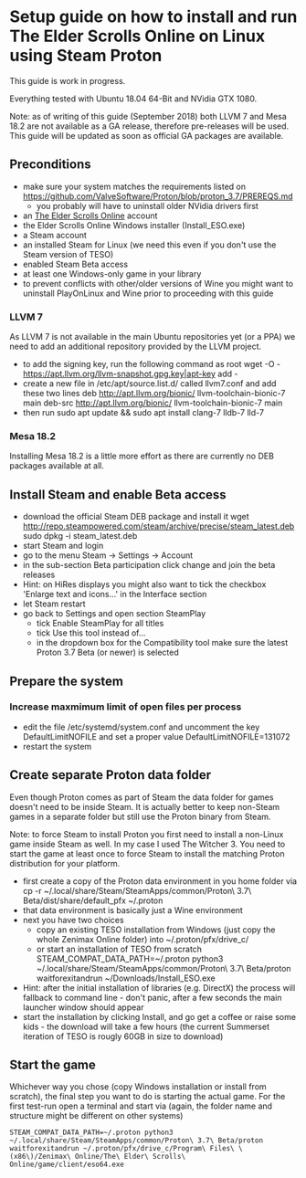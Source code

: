 # Setup guide on how to install and run The Elder Scrolls Online on Linux using Steam Proton

This guide is work in progress.

Everything tested with Ubuntu 18.04 64-Bit and NVidia GTX 1080.

Note: as of writing of this guide (September 2018) both LLVM 7 and Mesa 18.2 are not available as a GA release, therefore pre-releases will be used. This guide will be updated as soon as official GA packages are available.

## Preconditions
- make sure your system matches the requirements listed on https://github.com/ValveSoftware/Proton/blob/proton_3.7/PREREQS.md
  - you probably will have to uninstall older NVidia drivers first
- an [The Elder Scrolls Online](https://www.elderscrollsonline.com) account
- the Elder Scrolls Online Windows installer (Install_ESO.exe)
- a Steam account
- an installed Steam for Linux (we need this even if you don't use the Steam version of TESO)
- enabled Steam Beta access
- at least one Windows-only game in your library
- to prevent conflicts with other/older versions of Wine you might want to uninstall PlayOnLinux and Wine prior to proceeding with this guide

### LLVM 7
As LLVM 7 is not available in the main Ubuntu repositories yet (or a PPA) we need to add an additional repository provided by the LLVM project.
- to add the signing key, run the following command as root
      wget -O - https://apt.llvm.org/llvm-snapshot.gpg.key|apt-key add -
- create a new file in /etc/apt/source.list.d/ called llvm7.conf and add these two lines
      deb http://apt.llvm.org/bionic/ llvm-toolchain-bionic-7 main
      deb-src http://apt.llvm.org/bionic/ llvm-toolchain-bionic-7 main
- then run
      sudo apt update && sudo apt install clang-7 lldb-7 lld-7

### Mesa 18.2
Installing Mesa 18.2 is a little more effort as there are currently no DEB packages available at all.


## Install Steam and enable Beta access
- download the official Steam DEB package and install it
      wget http://repo.steampowered.com/steam/archive/precise/steam_latest.deb
      sudo dpkg -i steam_latest.deb
- start Steam and login
- go to the menu Steam -> Settings -> Account
- in the sub-section Beta participation click change and join the beta releases
- Hint: on HiRes displays you might also want to tick the checkbox 'Enlarge text and icons...' in the Interface section
- let Steam restart
- go back to Settings and open section SteamPlay
  - tick Enable SteamPlay for all titles
  - tick Use this tool instead of...
  - in the dropdown box for the Compatibility tool make sure the latest Proton 3.7 Beta (or newer) is selected

## Prepare the system
### Increase maxmimum limit of open files per process
- edit the file /etc/systemd/system.conf and uncomment the key DefaultLimitNOFILE and set a proper value
      DefaultLimitNOFILE=131072
- restart the system

## Create separate Proton data folder
Even though Proton comes as part of Steam the data folder for games doesn't need to be inside Steam.
It is actually better to keep non-Steam games in a separate folder but still use the Proton binary from Steam.

Note: to force Steam to install Proton you first need to install a non-Linux game inside Steam as well. In my case I used The Witcher 3. You need to start the game at least once to force Steam to install the matching Proton distribution for your platform.

- first create a copy of the Proton data environment in you home folder via
      cp -r ~/.local/share/Steam/SteamApps/common/Proton\ 3.7\ Beta/dist/share/default_pfx ~/.proton
- that data environment is basically just a Wine environment
- next you have two choices
  - copy an existing TESO installation from Windows (just copy the whole Zenimax Online folder) into
        ~/.proton/pfx/drive_c/
  - or start an installation of TESO from scratch
      STEAM_COMPAT_DATA_PATH=~/.proton python3 ~/.local/share/Steam/SteamApps/common/Proton\ 3.7\ Beta/proton waitforexitandrun ~/Downloads/Install_ESO.exe
- Hint: after the initial installation of libraries (e.g. DirectX) the process will fallback to command line - don't panic, after a few seconds the main launcher window should appear
- start the installation by clicking Install, and go get a coffee or raise some kids - the download will take a few hours (the current Summerset iteration of TESO is rougly 60GB in size to download)

## Start the game
Whichever way you chose (copy Windows installation or install from scratch), the final step you want to do is starting the actual game.
For the first test-run open a terminal and start via (again, the folder name and structure might be different on other systems)

    STEAM_COMPAT_DATA_PATH=~/.proton python3 ~/.local/share/Steam/SteamApps/common/Proton\ 3.7\ Beta/proton waitforexitandrun ~/.proton/pfx/drive_c/Program\ Files\ \(x86\)/Zenimax\ Online/The\ Elder\ Scrolls\ Online/game/client/eso64.exe
